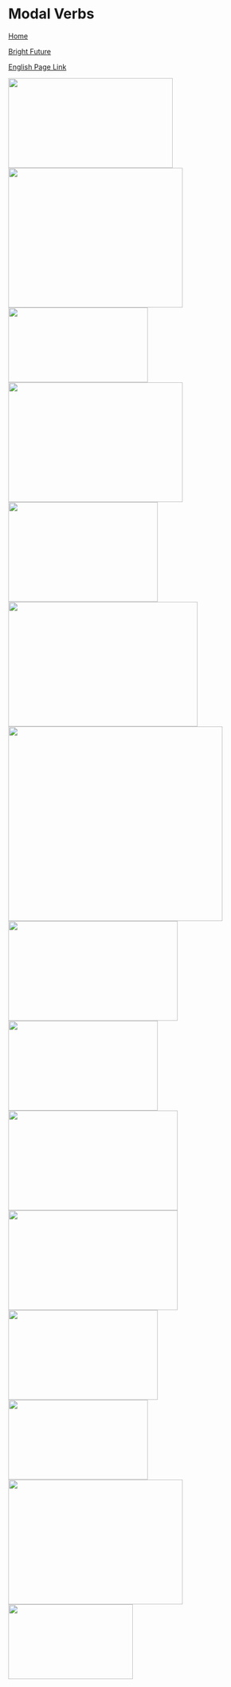 # Modal Verbs


[Home](all-files-links.md)

[Bright Future](bright-future.md)

[English Page Link](all-english-links.md)


<img src="https://i.ytimg.com/vi/mBfP5UqB8BA/maxresdefault.jpg" width="330" height="180">
<img src="https://i.pinimg.com/originals/a5/5c/8b/a55c8b4482fbcbeced3e20f48ad4ccd6.jpg" width="350" height="280">
<img src="https://i.ytimg.com/vi/rrsshJXlwd0/maxresdefault.jpg" width="280" height="150">
<img src="https://i.ytimg.com/vi/jd5rpsokP-c/maxresdefault.jpg" width="350" height="240">
<img src="https://i.ytimg.com/vi/9sf4UeCq1p0/maxresdefault.jpg" width="300" height="200">

<img src="https://i.ytimg.com/vi/ihUGjJD8dPo/maxresdefault.jpg" width="380" height="250">
<img src="https://www.grammarinhindi.in/wp-content/uploads/2022/12/modal-auxiliary-verbs-in-hindi-definition-rules-and-examples-1024x1024.jpg" width="430" height="390">
<img src="https://image.slidesharecdn.com/modals-201229071942/85/Modals-12-320.jpg" width="340" height="200">
<img src="https://image.slidesharecdn.com/modals-201229071942/85/Modals-10-320.jpg" width="300" height="180">
<img src="https://i.ytimg.com/vi/kCKhoybj54g/mqdefault.jpg" width="340" height="200">
<img src="https://i.ytimg.com/vi/kCKhoybj54g/mqdefault.jpg" width="340" height="200">
<img src="https://image.slidesharecdn.com/modals-201229071942/85/Modals-19-320.jpg" width="300" height="180">
<img src="https://image.slidesharecdn.com/modals-201229071942/85/Modals-20-320.jpg" width="280" height="160">

<img src="https://i.pinimg.com/originals/b7/a9/42/b7a942edfafa7c6a3ffe005b5f8f8d0a.jpg" width="350" height="250">
<img src="https://i.ytimg.com/vi/UZibOK2aigU/hq720.jpg?sqp=-oaymwEhCK4FEIIDSFryq4qpAxMIARUAAAAAGAElAADIQj0AgKJD&rs=AOn4CLDukfmUYn8J6Y4XOcuRQ7APhoANDA" width="250" height="150">